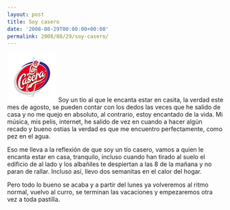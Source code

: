 ```yaml
---
layout: post
title: Soy casero
date: '2008-08-29T00:00:00+00:00'
permalink: 2008/08/29/soy-casero/
---
```

<img src="/assets/logo-la-casera.jpg" alt="" title="logo-la-casera" width="115" height="115" class="derecha" /> Soy un tío al que le encanta estar en casita, la verdad este mes de agosto, se pueden contar con los dedos las veces que he salido de casa y no me quejo en absoluto, al contrario, estoy encantado de la vida. Mi música, mis pelis, internet, he salido de vez en cuando a hacer algún recado y bueno ostias la verdad es que me encuentro perfectamente, como pez en el agua.

Eso me lleva a la reflexión de que soy un tío casero, vamos a quien le encanta estar en casa, tranquilo, incluso cuando han tirado al suelo el edificio de al lado y los albañiles te despiertan a las 8 de la mañana y no paran de rallar. Incluso así, llevo dos semanitas en el calor del hogar.

Pero todo lo bueno se acaba y a partir del lunes ya volveremos al ritmo normal, vuelvo al curro, se terminan las vacaciones y empezaremos otra vez a toda pastilla.

